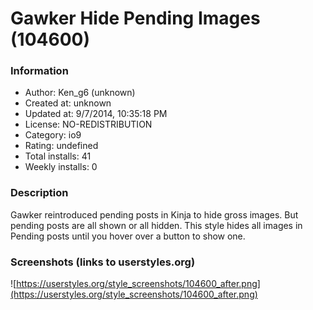 # Gawker Hide Pending Images (104600)

### Information
- Author: Ken_g6 (unknown)
- Created at: unknown
- Updated at: 9/7/2014, 10:35:18 PM
- License: NO-REDISTRIBUTION
- Category: io9
- Rating: undefined
- Total installs: 41
- Weekly installs: 0


### Description
Gawker reintroduced pending posts in Kinja to hide gross images.  But pending posts are all shown or all hidden.  This style hides all images in Pending posts until you hover over a button to show one.


### Screenshots (links to userstyles.org)
![https://userstyles.org/style_screenshots/104600_after.png](https://userstyles.org/style_screenshots/104600_after.png)


